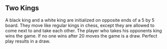 ## Two Kings

A black king and a white king are initialized on opposite ends of a 5 by 5 board. They move like regular kings in chess, except they are allowed to come next to and take each other. The player who takes his opponents king wins the game. If no one wins after 20 moves the game is a draw. Perfect play results in a draw.

